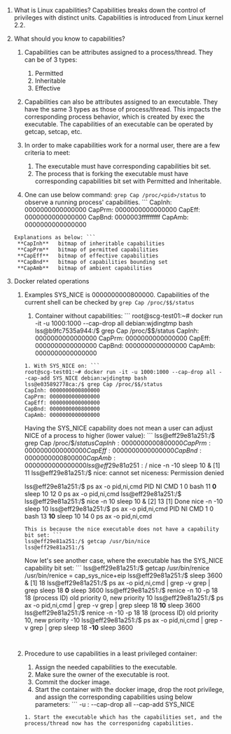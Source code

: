 1. What is Linux capabilities?
Capabilities breaks down the control of privileges with distinct units.
Capabilities is introduced from Linux kernel 2.2.

1. What should you know to capabilities?
   1. Capabilities can be attributes assigned to a process/thread. They can be
of 3 types:
      1. Permitted
      1. Inheritable
      1. Effective
   1. Capabilities can also be attributes assigned to an executable. They have
the same 3 types as those of process/thread. This impacts the corresponding
process behavior, which is created by exec the executable. The capabilities of
an executable can be operated by getcap, setcap, etc. 
   1. In order to make capabilities work for a normal user, there are a few
criteria to meet:
      1. The executable must have corresponding capabilities bit set.
      1. The process that is forking the executable must have corresponding
      capabilities bit set with Permitted and Inheritable. 

   1. One can use below command: `grep Cap /proc/<pid>/status` to observe a
   running process' capabilities. ```
   CapInh: 0000000000000000
   CapPrm: 0000000000000000
   CapEff: 0000000000000000
   CapBnd: 0000003fffffffff
   CapAmb: 0000000000000000
   ```
   Explanations as below: ```
    **CapInh**   bitmap of inheritable capabilities
    **CapPrm**   bitmap of permitted capabilities
    **CapEff**   bitmap of effective capabilities
    **CapBnd**   bitmap of capabilities bounding set
    **CapAmb**   bitmap of ambient capabilities
   ```

1. Docker related operations
   1. Examples
   SYS_NICE is 0000000000800000. Capabilities of the current shell can be
   checked by `grep Cap /proc/$$/status`
      1. Container without capabilities: ```
      root@scg-test01:~# docker run -it -u 1000:1000 --cap-drop all  debian:wjdingtmp bash
      lss@b9fc7535a944:/$ grep Cap /proc/$$/status 
      CapInh: 0000000000000000
      CapPrm: 0000000000000000
      CapEff: 0000000000000000
      CapBnd: 0000000000000000
      CapAmb: 0000000000000000
      ```
      1. With SYS_NICE on: ```
      root@scg-test01:~# docker run -it -u 1000:1000 --cap-drop all --cap-add SYS_NICE debian:wjdingtmp bash
      lss@e035892778ca:/$ grep Cap /proc/$$/status 
      CapInh: 0000000000800000
      CapPrm: 0000000000000000
      CapEff: 0000000000000000
      CapBnd: 0000000000800000
      CapAmb: 0000000000000000
      ```
      Having the SYS_NICE capability does not mean a user can adjust NICE of a process to higher (lower value): ```
      lss@eff29e81a251:/$ grep Cap /proc/$$/status
      CapInh: 0000000000800000
      CapPrm: 0000000000000000
      CapEff: 0000000000000000
      CapBnd: 0000000000800000
      CapAmb: 0000000000000000
      lss@eff29e81a251:/$ nice -n -10 sleep 10 &
      [1] 11
      lss@eff29e81a251:/$ nice: cannot set niceness: Permission denied

      lss@eff29e81a251:/$ ps ax -o pid,ni,cmd
        PID  NI CMD
          1   0 bash
         11   **0** sleep 10
         12   0 ps ax -o pid,ni,cmd
      lss@eff29e81a251:/$ 
      lss@eff29e81a251:/$ nice -n 10 sleep 10 &
      [2] 13
      [1]   Done                    nice -n -10 sleep 10
      lss@eff29e81a251:/$ ps ax -o pid,ni,cmd
        PID  NI CMD
          1   0 bash
         13  **10** sleep 10
         14   0 ps ax -o pid,ni,cmd
      ```
      This is because the nice executable does not have a capability bit set: ```
      lss@eff29e81a251:/$ getcap /usr/bin/nice 
      lss@eff29e81a251:/$ 
      ```
      Now let's see another case, where the executable has the SYS_NICE
      capability bit set: ```
      lss@eff29e81a251:/$ getcap /usr/bin/renice
      /usr/bin/renice = cap_sys_nice+eip
      lss@eff29e81a251:/$ sleep 3600 &
      [1] 18
      lss@eff29e81a251:/$ ps ax -o pid,ni,cmd | grep -v grep | grep sleep
         18   **0** sleep 3600
      lss@eff29e81a251:/$ renice -n 10 -p 18
      18 (process ID) old priority 0, new priority 10
      lss@eff29e81a251:/$ ps ax -o pid,ni,cmd | grep -v grep | grep sleep
         18  **10** sleep 3600
      lss@eff29e81a251:/$ renice -n -10 -p 18
      18 (process ID) old priority 10, new priority -10
      lss@eff29e81a251:/$ ps ax -o pid,ni,cmd | grep -v grep | grep sleep
         18 **-10** sleep 3600
      ```


   1. Procedure to use capabilities in a least privileged container:
      1. Assign the needed capabilities to the executable. 
      1. Make sure the owner of the executable is root.
      1. Commit the docker image. 
      1. Start the container with the docker image, drop the root privilege,
      and assign the corresponding capabilities using below parameters: ```
      -u <uid>:<gid> --cap-drop all --cap-add SYS_NICE
      ```
      1. Start the executable which has the capabilities set, and the
      process/thread now has the corresponidng capabilities. 
